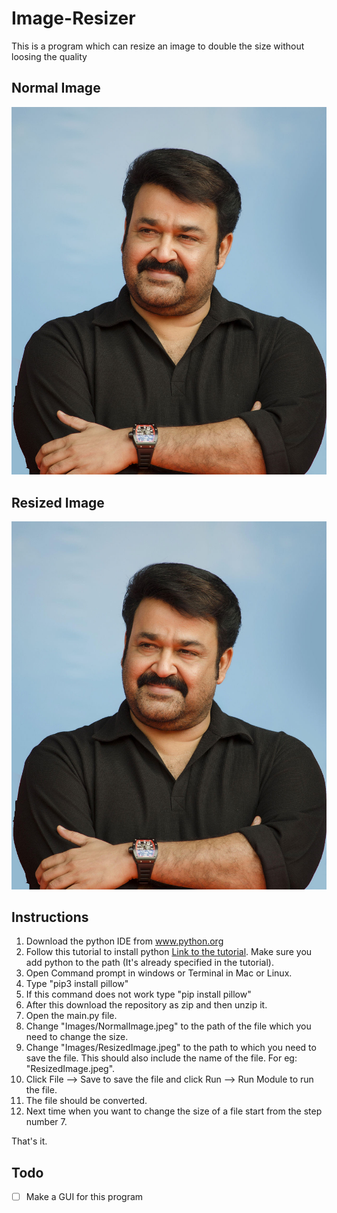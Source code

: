 # Image-Resizer
This is a program which can resize an image to double the size without loosing the quality

## Normal Image
![alt text](https://github.com/rigvedmaanas/Image-Resizer/blob/main/Images/NormalImage.jpeg)

## Resized Image
![alt text](https://github.com/rigvedmaanas/Image-Resizer/blob/main/Images/ResizedImage.jpeg)

## Instructions

1. Download the python IDE from www.python.org 
2. Follow this tutorial to install python [Link to the tutorial](https://www.youtube.com/watch?v=-eaFKumWT1k). Make sure you add python to the path (It's already specified in the tutorial).
3. Open Command prompt in windows or Terminal in Mac or Linux.
4. Type "pip3 install pillow"
5. If this command does not work type "pip install pillow"
6. After this download the repository as zip and then unzip it.
7. Open the main.py file.
8. Change "Images/NormalImage.jpeg" to the path of the file which you need to change the size.
9. Change "Images/ResizedImage.jpeg" to the path to which you need to save the file. This should also include the name of the file. For eg: "ResizedImage.jpeg".
10. Click File --> Save to save the file and click Run --> Run Module to run the file.
11. The file should be converted.
12. Next time when you want to change the size of a file start from the step number 7.

That's it.

## Todo
- [ ] Make a GUI for this program
 

